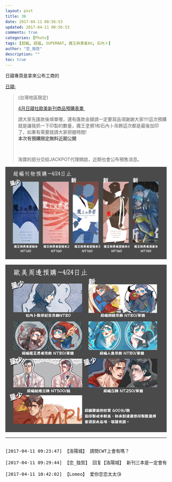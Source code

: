 ```yaml
---
layout: post
title: 36
date: 2017-04-11 08:56:53
updated: 2017-04-11 08:56:53
comments: true
categories: [Photo]
tags: [超蝙, 超蝠, SUPERBAT, 魔王與勇者AU, 石內卜]
author: "恋_独哲"
description: ""
toc: true
---
```


<p>日寢專頁是拿來公布工商的</p> 
<p reblogfrom="reblogfrom"  ><a target="_blank" href="http://richinshe.lofter.com/post/1d458e66_f202b47"  >日寢:</a></p> 
<blockquote> 
 <p>(台灣地區限定)</p> 
 <p><a target="_blank" rel="nofollow" href="https://docs.google.com/forms/d/e/1FAIpQLSdriuAFm40331-tASniB2RrjkK9RK1pugqmAHlHBpozv50rSQ/viewform"  >4月日寢社歐美新刊商品預購表單&nbsp;</a><br /></p> 
 <p>請大家先匯款後填單喔，還有匯款金額請一定要寫品項謝謝大家!!!!這次預購就是讓我抓一下印製的數量，魔王塗鴉1和石內卜吊飾這次都是最後加印了，如果有需要就請大家把握時間!<br /><strong>本次有預購限定無料近期公開</strong><br /></p> 
 <p><br /></p> 
 <p>淘寶的部分交給JACKPOT代理開啟，近期也會公布預售消息。</p> 
</blockquote>

![](https://raw.githubusercontent.com/alicewish/maple50821/master/img_YW5MWVN1NEpoZFh0Q3V4T0NQY3grek10SEtoUVVJMml2bXBhZklGRitoWXFlKzNIV3Frc2RRPT0.jpg)

![](https://raw.githubusercontent.com/alicewish/maple50821/master/img_YW5MWVN1NEpoZFh0Q3V4T0NQY3grek10SEtoUVVJMmlGZjRtZ05XaXQ4c2VCd25idnR6VTF3PT0.jpg)

---

<pre>

[2017-04-11 09:23:47] 【洛陽城】 請問CWT上會有嗎？

[2017-04-11 09:29:44] 【恋_独哲】 回复【洛陽城】 新刊三本是一定會有但是前面兩本塗鴉數量就不能保證會販售到8月了。

[2017-04-11 10:42:02] 【Lomeo】 爱你恋恋太太😘

</pre>